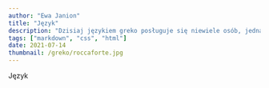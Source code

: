 ```yaml
---
author: "Ewa Janion"
title: "Język"
description: "Dzisiaj językiem greko posługuje się niewiele osób, jednak jego historia sięga epoki starożytnej."
tags: ["markdown", "css", "html"]
date: 2021-07-14
thumbnail: /greko/roccaforte.jpg
---
```


Język 
